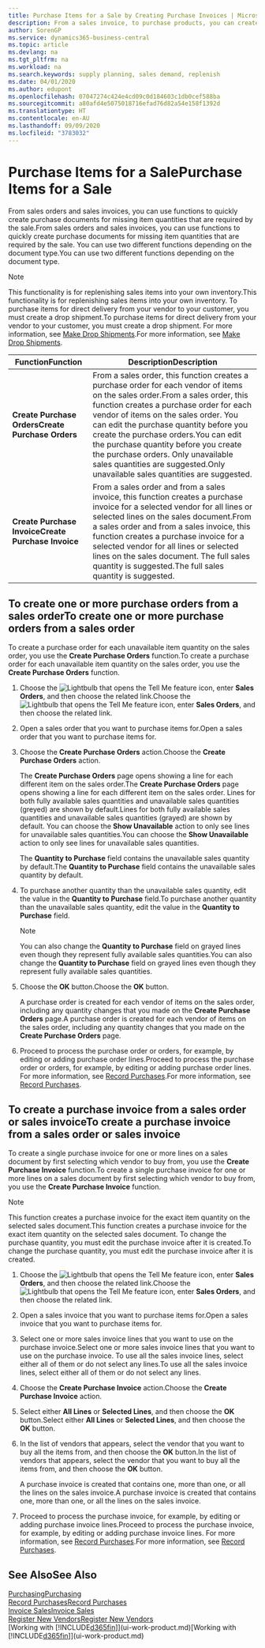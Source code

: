```yaml
---
title: Purchase Items for a Sale by Creating Purchase Invoices | Microsoft Docs
description: From a sales invoice, to purchase products, you can create a purchase invoice for a vendor or supplier.
author: SorenGP
ms.service: dynamics365-business-central
ms.topic: article
ms.devlang: na
ms.tgt_pltfrm: na
ms.workload: na
ms.search.keywords: supply planning, sales demand, replenish
ms.date: 04/01/2020
ms.author: edupont
ms.openlocfilehash: 07047274c424e4cd09c0d184603c1db0cef588ba
ms.sourcegitcommit: a80afd4e5075018716efad76d82a54e158f1392d
ms.translationtype: HT
ms.contentlocale: en-AU
ms.lasthandoff: 09/09/2020
ms.locfileid: "3783032"
---
```

# <a name="purchase-items-for-a-sale"></a><span data-ttu-id="6e4a0-103">Purchase Items for a Sale</span><span class="sxs-lookup"><span data-stu-id="6e4a0-103">Purchase Items for a Sale</span></span>
<span data-ttu-id="6e4a0-104">From sales orders and sales invoices, you can use functions to quickly create purchase documents for missing item quantities that are required by the sale.</span><span class="sxs-lookup"><span data-stu-id="6e4a0-104">From sales orders and sales invoices, you can use functions to quickly create purchase documents for missing item quantities that are required by the sale.</span></span> <span data-ttu-id="6e4a0-105">You can use two different functions depending on the document type.</span><span class="sxs-lookup"><span data-stu-id="6e4a0-105">You can use two different functions depending on the document type.</span></span>

> [!Note]
> <span data-ttu-id="6e4a0-106">This functionality is for replenishing sales items into your own inventory.</span><span class="sxs-lookup"><span data-stu-id="6e4a0-106">This functionality is for replenishing sales items into your own inventory.</span></span> <span data-ttu-id="6e4a0-107">To purchase items for direct delivery from your vendor to your customer, you must create a drop shipment.</span><span class="sxs-lookup"><span data-stu-id="6e4a0-107">To purchase items for direct delivery from your vendor to your customer, you must create a drop shipment.</span></span> <span data-ttu-id="6e4a0-108">For more information, see [Make Drop Shipments](sales-how-drop-shipment.md).</span><span class="sxs-lookup"><span data-stu-id="6e4a0-108">For more information, see [Make Drop Shipments](sales-how-drop-shipment.md).</span></span>   

|<span data-ttu-id="6e4a0-109">Function</span><span class="sxs-lookup"><span data-stu-id="6e4a0-109">Function</span></span>|<span data-ttu-id="6e4a0-110">Description</span><span class="sxs-lookup"><span data-stu-id="6e4a0-110">Description</span></span>|
|--------|-----------|
|<span data-ttu-id="6e4a0-111">**Create Purchase Orders**</span><span class="sxs-lookup"><span data-stu-id="6e4a0-111">**Create Purchase Orders**</span></span>|<span data-ttu-id="6e4a0-112">From a sales order, this function creates a purchase order for each vendor of items on the sales order.</span><span class="sxs-lookup"><span data-stu-id="6e4a0-112">From a sales order, this function creates a purchase order for each vendor of items on the sales order.</span></span> <span data-ttu-id="6e4a0-113">You can edit the purchase quantity before you create the purchase orders.</span><span class="sxs-lookup"><span data-stu-id="6e4a0-113">You can edit the purchase quantity before you create the purchase orders.</span></span> <span data-ttu-id="6e4a0-114">Only unavailable sales quantities are suggested.</span><span class="sxs-lookup"><span data-stu-id="6e4a0-114">Only unavailable sales quantities are suggested.</span></span>
|<span data-ttu-id="6e4a0-115">**Create Purchase Invoice**</span><span class="sxs-lookup"><span data-stu-id="6e4a0-115">**Create Purchase Invoice**</span></span>|<span data-ttu-id="6e4a0-116">From a sales order and from a sales invoice, this function creates a purchase invoice for a selected vendor for all lines or selected lines on the sales document.</span><span class="sxs-lookup"><span data-stu-id="6e4a0-116">From a sales order and from a sales invoice, this function creates a purchase invoice for a selected vendor for all lines or selected lines on the sales document.</span></span> <span data-ttu-id="6e4a0-117">The full sales quantity is suggested.</span><span class="sxs-lookup"><span data-stu-id="6e4a0-117">The full sales quantity is suggested.</span></span>|

## <a name="to-create-one-or-more-purchase-orders-from-a-sales-order"></a><span data-ttu-id="6e4a0-118">To create one or more purchase orders from a sales order</span><span class="sxs-lookup"><span data-stu-id="6e4a0-118">To create one or more purchase orders from a sales order</span></span>
<span data-ttu-id="6e4a0-119">To create a purchase order for each unavailable item quantity on the sales order, you use the **Create Purchase Orders** function.</span><span class="sxs-lookup"><span data-stu-id="6e4a0-119">To create a purchase order for each unavailable item quantity on the sales order, you use the **Create Purchase Orders** function.</span></span>

1. <span data-ttu-id="6e4a0-120">Choose the ![Lightbulb that opens the Tell Me feature](media/ui-search/search_small.png "Tell me what you want to do") icon, enter **Sales Orders**, and then choose the related link.</span><span class="sxs-lookup"><span data-stu-id="6e4a0-120">Choose the ![Lightbulb that opens the Tell Me feature](media/ui-search/search_small.png "Tell me what you want to do") icon, enter **Sales Orders**, and then choose the related link.</span></span>
2. <span data-ttu-id="6e4a0-121">Open a sales order that you want to purchase items for.</span><span class="sxs-lookup"><span data-stu-id="6e4a0-121">Open a sales order that you want to purchase items for.</span></span>
3. <span data-ttu-id="6e4a0-122">Choose the **Create Purchase Orders** action.</span><span class="sxs-lookup"><span data-stu-id="6e4a0-122">Choose the **Create Purchase Orders** action.</span></span>

    <span data-ttu-id="6e4a0-123">The **Create Purchase Orders** page opens showing a line for each different item on the sales order.</span><span class="sxs-lookup"><span data-stu-id="6e4a0-123">The **Create Purchase Orders** page opens showing a line for each different item on the sales order.</span></span> <span data-ttu-id="6e4a0-124">Lines for both fully available sales quantities and unavailable sales quantities (greyed) are shown by default.</span><span class="sxs-lookup"><span data-stu-id="6e4a0-124">Lines for both fully available sales quantities and unavailable sales quantities (grayed) are shown by default.</span></span> <span data-ttu-id="6e4a0-125">You can choose the **Show Unavailable** action to only see lines for unavailable sales quantities.</span><span class="sxs-lookup"><span data-stu-id="6e4a0-125">You can choose the **Show Unavailable** action to only see lines for unavailable sales quantities.</span></span>

    <span data-ttu-id="6e4a0-126">The **Quantity to Purchase** field contains the unavailable sales quantity by default.</span><span class="sxs-lookup"><span data-stu-id="6e4a0-126">The **Quantity to Purchase** field contains the unavailable sales quantity by default.</span></span>
4. <span data-ttu-id="6e4a0-127">To purchase another quantity than the unavailable sales quantity, edit the value in the **Quantity to Purchase** field.</span><span class="sxs-lookup"><span data-stu-id="6e4a0-127">To purchase another quantity than the unavailable sales quantity, edit the value in the **Quantity to Purchase** field.</span></span>

    > [!NOTE]  
    >   <span data-ttu-id="6e4a0-128">You can also change the **Quantity to Purchase** field on grayed lines even though they represent fully available sales quantities.</span><span class="sxs-lookup"><span data-stu-id="6e4a0-128">You can also change the **Quantity to Purchase** field on grayed lines even though they represent fully available sales quantities.</span></span>
5. <span data-ttu-id="6e4a0-129">Choose the **OK** button.</span><span class="sxs-lookup"><span data-stu-id="6e4a0-129">Choose the **OK** button.</span></span>

    <span data-ttu-id="6e4a0-130">A purchase order is created for each vendor of items on the sales order, including any quantity changes that you made on the **Create Purchase Orders** page.</span><span class="sxs-lookup"><span data-stu-id="6e4a0-130">A purchase order is created for each vendor of items on the sales order, including any quantity changes that you made on the **Create Purchase Orders** page.</span></span>
7. <span data-ttu-id="6e4a0-131">Proceed to process the purchase order or orders, for example, by editing or adding purchase order lines.</span><span class="sxs-lookup"><span data-stu-id="6e4a0-131">Proceed to process the purchase order or orders, for example, by editing or adding purchase order lines.</span></span> <span data-ttu-id="6e4a0-132">For more information, see [Record Purchases](purchasing-how-record-purchases.md).</span><span class="sxs-lookup"><span data-stu-id="6e4a0-132">For more information, see [Record Purchases](purchasing-how-record-purchases.md).</span></span>


## <a name="to-create-a-purchase-invoice-from-a-sales-order-or-sales-invoice"></a><span data-ttu-id="6e4a0-133">To create a purchase invoice from a sales order or sales invoice</span><span class="sxs-lookup"><span data-stu-id="6e4a0-133">To create a purchase invoice from a sales order or sales invoice</span></span>
<span data-ttu-id="6e4a0-134">To create a single purchase invoice for one or more lines on a sales document by first selecting which vendor to buy from, you use the **Create Purchase Invoice** function.</span><span class="sxs-lookup"><span data-stu-id="6e4a0-134">To create a single purchase invoice for one or more lines on a sales document by first selecting which vendor to buy from, you use the **Create Purchase Invoice** function.</span></span>

> [!NOTE]  
>   <span data-ttu-id="6e4a0-135">This function creates a purchase invoice for the exact item quantity on the selected sales document.</span><span class="sxs-lookup"><span data-stu-id="6e4a0-135">This function creates a purchase invoice for the exact item quantity on the selected sales document.</span></span> <span data-ttu-id="6e4a0-136">To change the purchase quantity, you must edit the purchase invoice after it is created.</span><span class="sxs-lookup"><span data-stu-id="6e4a0-136">To change the purchase quantity, you must edit the purchase invoice after it is created.</span></span>  

1. <span data-ttu-id="6e4a0-137">Choose the ![Lightbulb that opens the Tell Me feature](media/ui-search/search_small.png "Tell me what you want to do") icon, enter **Sales Orders**, and then choose the related link.</span><span class="sxs-lookup"><span data-stu-id="6e4a0-137">Choose the ![Lightbulb that opens the Tell Me feature](media/ui-search/search_small.png "Tell me what you want to do") icon, enter **Sales Orders**, and then choose the related link.</span></span>
2. <span data-ttu-id="6e4a0-138">Open a sales invoice that you want to purchase items for.</span><span class="sxs-lookup"><span data-stu-id="6e4a0-138">Open a sales invoice that you want to purchase items for.</span></span>
3. <span data-ttu-id="6e4a0-139">Select one or more sales invoice lines that you want to use on the purchase invoice.</span><span class="sxs-lookup"><span data-stu-id="6e4a0-139">Select one or more sales invoice lines that you want to use on the purchase invoice.</span></span> <span data-ttu-id="6e4a0-140">To use all the sales invoice lines, select either all of them or do not select any lines.</span><span class="sxs-lookup"><span data-stu-id="6e4a0-140">To use all the sales invoice lines, select either all of them or do not select any lines.</span></span>
4. <span data-ttu-id="6e4a0-141">Choose the **Create Purchase Invoice** action.</span><span class="sxs-lookup"><span data-stu-id="6e4a0-141">Choose the **Create Purchase Invoice** action.</span></span>
5. <span data-ttu-id="6e4a0-142">Select either **All Lines** or **Selected Lines**, and then choose the **OK** button.</span><span class="sxs-lookup"><span data-stu-id="6e4a0-142">Select either **All Lines** or **Selected Lines**, and then choose the **OK** button.</span></span>  
6. <span data-ttu-id="6e4a0-143">In the list of vendors that appears, select the vendor that you want to buy all the items from, and then choose the **OK** button.</span><span class="sxs-lookup"><span data-stu-id="6e4a0-143">In the list of vendors that appears, select the vendor that you want to buy all the items from, and then choose the **OK** button.</span></span>

    <span data-ttu-id="6e4a0-144">A purchase invoice is created that contains one, more than one, or all the lines on the sales invoice.</span><span class="sxs-lookup"><span data-stu-id="6e4a0-144">A purchase invoice is created that contains one, more than one, or all the lines on the sales invoice.</span></span>
7. <span data-ttu-id="6e4a0-145">Proceed to process the purchase invoice, for example, by editing or adding purchase invoice lines.</span><span class="sxs-lookup"><span data-stu-id="6e4a0-145">Proceed to process the purchase invoice, for example, by editing or adding purchase invoice lines.</span></span> <span data-ttu-id="6e4a0-146">For more information, see [Record Purchases](purchasing-how-record-purchases.md).</span><span class="sxs-lookup"><span data-stu-id="6e4a0-146">For more information, see [Record Purchases](purchasing-how-record-purchases.md).</span></span>

## <a name="see-also"></a><span data-ttu-id="6e4a0-147">See Also</span><span class="sxs-lookup"><span data-stu-id="6e4a0-147">See Also</span></span>
[<span data-ttu-id="6e4a0-148">Purchasing</span><span class="sxs-lookup"><span data-stu-id="6e4a0-148">Purchasing</span></span>](purchasing-manage-purchasing.md)  
[<span data-ttu-id="6e4a0-149">Record Purchases</span><span class="sxs-lookup"><span data-stu-id="6e4a0-149">Record Purchases</span></span>](purchasing-how-record-purchases.md)  
[<span data-ttu-id="6e4a0-150">Invoice Sales</span><span class="sxs-lookup"><span data-stu-id="6e4a0-150">Invoice Sales</span></span>](sales-how-invoice-sales.md)  
[<span data-ttu-id="6e4a0-151">Register New Vendors</span><span class="sxs-lookup"><span data-stu-id="6e4a0-151">Register New Vendors</span></span>](purchasing-how-register-new-vendors.md)  
<span data-ttu-id="6e4a0-152">[Working with [!INCLUDE[d365fin](includes/d365fin_md.md)]](ui-work-product.md)</span><span class="sxs-lookup"><span data-stu-id="6e4a0-152">[Working with [!INCLUDE[d365fin](includes/d365fin_md.md)]](ui-work-product.md)</span></span>
